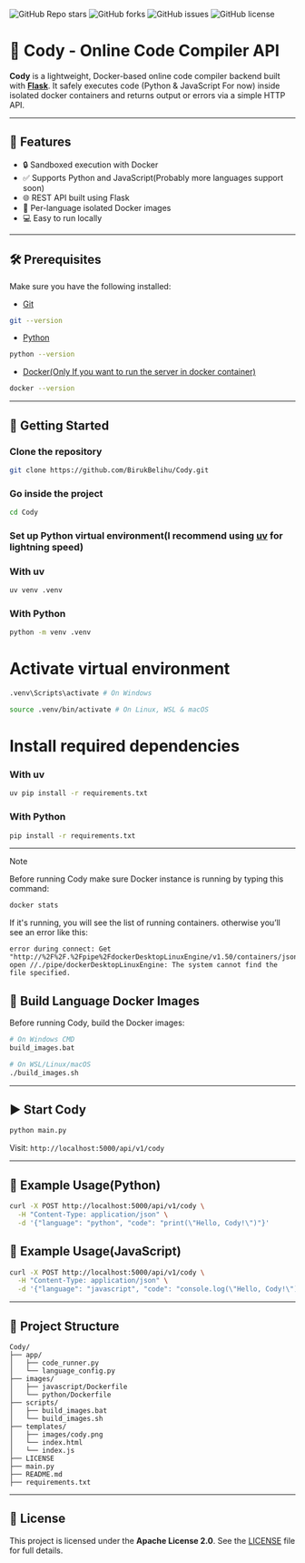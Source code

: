 ![GitHub Repo stars](https://img.shields.io/github/stars/BirukBelihu/Cody)
![GitHub forks](https://img.shields.io/github/forks/BirukBelihu/Cody)
![GitHub issues](https://img.shields.io/github/issues/BirukBelihu/Cody)
![GitHub license](https://img.shields.io/github/license/BirukBelihu/Cody)

# 🧠 Cody - Online Code Compiler API

**Cody** is a lightweight, Docker-based online code compiler backend built with [**Flask**](https://flask.palletsprojects.com/). It safely executes code (Python & JavaScript For now) inside isolated docker containers and returns output or errors via a simple HTTP API.

---

## 🚀 Features

- 🔒 Sandboxed execution with Docker
- ✅ Supports Python and JavaScript(Probably more languages support soon)
- 🌐 REST API built using Flask
- 🐳 Per-language isolated Docker images
- 💻 Easy to run locally

---

## 🛠️ Prerequisites

Make sure you have the following installed:

- [Git](https://git-scm.com/)

```bash
git --version
```

- [Python](https://www.python.org/)

```bash
python --version
```

- [Docker(Only If you want to run the server in docker container)](https://www.docker.com/)

```bash
docker --version
```

---

## 🔧 Getting Started

### Clone the repository

```bash
git clone https://github.com/BirukBelihu/Cody.git
```

### Go inside the project

```bash
cd Cody
```

### Set up Python virtual environment(I recommend using [uv](https://github.com/astral-sh/uv) for lightning speed)

### With uv

```bash
uv venv .venv
```

### With Python

```bash
python -m venv .venv
```

# Activate virtual environment

```bash
.venv\Scripts\activate # On Windows
```

```bash
source .venv/bin/activate # On Linux, WSL & macOS
```

# Install required dependencies

### With uv

```bash
uv pip install -r requirements.txt
```

### With Python

```bash
pip install -r requirements.txt
```

---

> [!NOTE]
> Before running Cody make sure Docker instance is running by typing this command:
>
> ```bash
> docker stats
> ```
>
> If it's running, you will see the list of running containers. otherwise you’ll see an error like this:
>
> ```
> error during connect: Get "http://%2F%2F.%2Fpipe%2FdockerDesktopLinuxEngine/v1.50/containers/json": open //./pipe/dockerDesktopLinuxEngine: The system cannot find the file specified.
> ```

## 🐳 Build Language Docker Images

Before running Cody, build the Docker images:

```bash
# On Windows CMD
build_images.bat
```

```bash
# On WSL/Linux/macOS
./build_images.sh
```

---

## ▶️ Start Cody

```bash
python main.py
```

Visit: `http://localhost:5000/api/v1/cody`

---

## 🧪 Example Usage(Python)

```bash
curl -X POST http://localhost:5000/api/v1/cody \
  -H "Content-Type: application/json" \
  -d '{"language": "python", "code": "print(\"Hello, Cody!\")"}'
```

## 🧪 Example Usage(JavaScript)

```bash
curl -X POST http://localhost:5000/api/v1/cody \
  -H "Content-Type: application/json" \
  -d '{"language": "javascript", "code": "console.log(\"Hello, Cody!\")"}'
```

---

## 📂 Project Structure

```plaintext
Cody/
├── app/
│   ├── code_runner.py
│   └── language_config.py
├── images/
│   ├── javascript/Dockerfile
│   └── python/Dockerfile
├── scripts/
│   ├── build_images.bat
│   └── build_images.sh
├── templates/
│   ├── images/cody.png
│   └── index.html
│   └── index.js
├── LICENSE
├── main.py
├── README.md
├── requirements.txt
```

---

## 📄 License

This project is licensed under the **Apache License 2.0**. See the [LICENSE](LICENSE) file for full details.
